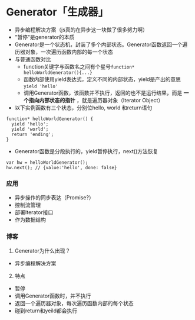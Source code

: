 # Generator「生成器」

* 异步编程解决方案（js真的在异步这一块做了很多努力啊）
* "暂停"是generator的本质
* Generator是一个状态机，封装了多个内部状态。Generator函数返回一个遍历器对象，一次遍历函数内部的每一个状态
* 与普通函数对比
  * function关键字与函数名之间有个星号`function* helloWorldGenerator(){...}`
  * 函数内部使用yield表达式，定义不同的内部状态，yield是产出的意思 `yield 'hello'`
  * 调用Generator函数，该函数并不执行，返回的也不是运行结果，而是 **一个指向内部状态的指针** ，就是遍历器对象（Iterator Object）
* 以下实例函数有三个状态，分别位hello, world 和return语句
```
function* helloWorldGenerator() {
  yield 'hello';
  yield 'world';
  return 'ending';
}
```
* Generator函数是分段执行的，yield暂停执行，next()方法恢复
```
var hw = helloWorldGenerator();
hw.next(); // {value:'hello', done: false}
```

### 应用
* 异步操作的同步表达（Promise?）
* 控制流管理
* 部署Iterator接口
* 作为数据结构


### 博客
1. Generator为什么出现？
  * 异步编程解决方案
2. 特点
  * 暂停
  * 调用Generator函数时，并不执行
  * 返回一个遍历器对象，每次遍历函数内部的每个状态
  * 碰到return和yeild都会执行

